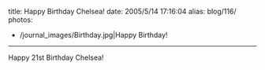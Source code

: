 title: Happy Birthday Chelsea!
date: 2005/5/14 17:16:04
alias: blog/116/
photos:
- /journal_images/Birthday.jpg|Happy Birthday!
---
Happy 21st Birthday Chelsea!